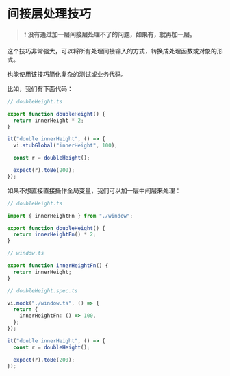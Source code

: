 # 间接层处理技巧

> ❗ **没有通过加一层间接层处理不了的问题，如果有，就再加一层。**

这个技巧非常强大，可以将所有处理间接输入的方式，转换成处理函数或对象的形式。

也能使用该技巧简化复杂的测试或业务代码。

比如，我们有下面代码：

```ts
// doubleHeight.ts

export function doubleHeight() {
  return innerHeight * 2;
}
```

```ts
it("double innerHeight", () => {
  vi.stubGlobal("innerHeight", 100);

  const r = doubleHeight();

  expect(r).toBe(200);
});
```

如果不想直接直接操作全局变量，我们可以加一层中间层来处理：

```ts
// doubleHeight.ts

import { innerHeightFn } from "./window";

export function doubleHeight() {
  return innerHeightFn() * 2;
}
```

```ts
// window.ts

export function innerHeightFn() {
  return innerHeight;
}
```

```ts
// doubleHeight.spec.ts

vi.mock("./window.ts", () => {
  return {
    innerHeightFn: () => 100,
  };
});

it("double innerHeight", () => {
  const r = doubleHeight();

  expect(r).toBe(200);
});
```
